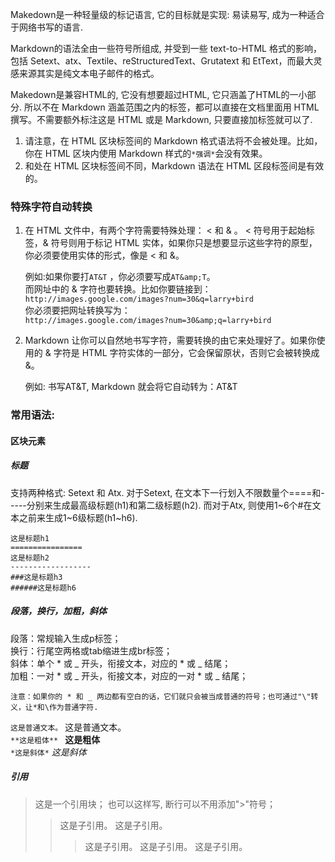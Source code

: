 Makedown是一种轻量级的标记语言, 它的目标就是实现: 易读易写, 成为一种适合于网络书写的语言.

Markdown的语法全由一些符号所组成, 并受到一些 text-to-HTML 格式的影响，包括 Setext、atx、Textile、reStructuredText、Grutatext 和 EtText，而最大灵感来源其实是纯文本电子邮件的格式。

Makedown是兼容HTML的, 它没有想要超过HTML, 它只涵盖了HTML的一小部分. 所以不在 Markdown 涵盖范围之内的标签，都可以直接在文档里面用 HTML 撰写。不需要额外标注这是 HTML 或是 Markdown, 只要直接加标签就可以了.

1. 请注意，在 HTML 区块标签间的 Markdown 格式语法将不会被处理。比如，你在 HTML 区块内使用 Markdown 样式的`*强调*`会没有效果。
2. 和处在 HTML 区块标签间不同，Markdown 语法在 HTML 区段标签间是有效的。

### 特殊字符自动转换

1. 在 HTML 文件中，有两个字符需要特殊处理： < 和 & 。 < 符号用于起始标签，& 符号则用于标记 HTML 实体，如果你只是想要显示这些字符的原型，你必须要使用实体的形式，像是 &lt; 和 &amp;。

   例如:如果你要打`AT&T` ，你必须要写成`AT&amp;T`。  
   而网址中的 & 字符也要转换。比如你要链接到：  
   `http://images.google.com/images?num=30&q=larry+bird`  
   你必须要把网址转换写为：  
   `http://images.google.com/images?num=30&amp;q=larry+bird`
2. Markdown 让你可以自然地书写字符，需要转换的由它来处理好了。如果你使用的 & 字符是 HTML 字符实体的一部分，它会保留原状，否则它会被转换成 &amp;。

   例如: 书写AT&T, Markdown 就会将它自动转为：AT&amp;T

### 常用语法:
#### 区块元素  
##### 标题

  支持两种格式: Setext 和 Atx. 对于Setext, 在文本下一行划入不限数量个====和-----分别来生成最高级标题(h1)和第二级标题(h2). 而对于Atx, 则使用1~6个#在文本之前来生成1~6级标题(h1~h6).  

  `这是标题h1`  
  `================`  
  `这是标题h2`  
  `------------------`  
  `###这是标题h3`  
  `######这是标题h6`

##### 段落，换行，加粗，斜体

  段落：常规输入生成p标签；  
  换行：行尾空两格或tab缩进生成br标签；  
  斜体：单个 * 或 _ 开头，衔接文本，对应的 * 或 _ 结尾；  
  加粗：一对 * 或 _ 开头，衔接文本，对应的一对 * 或 _ 结尾；  

  `注意：如果你的 * 和 _ 两边都有空白的话，它们就只会被当成普通的符号；也可通过"\"转义，让*和\作为普通字符.`  

  `这是普通文本。`  这是普通文本。  
  `**这是粗体** `  <strong>这是粗体</strong>  
  `*这是斜体*`   <em>这是斜体</em>

##### 引用

> 这是一个引用块；
> 也可以这样写,
断行可以不用添加">"符号；
>>这是子引用。
>> 这是子引用。
>>> 这是子引用。
>>这是子引用。
>> 这是子引用。
